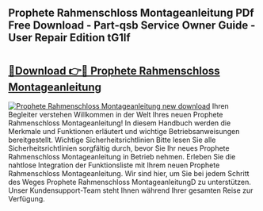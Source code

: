 ## Prophete Rahmenschloss Montageanleitung PDf Free Download - Part-qsb Service Owner Guide - User Repair Edition tG1lf

# <h2><a href="http://df7e5h.blite.top/?on=Prophete+Rahmenschloss+Montageanleitung">🔗Download 👉🔴 Prophete Rahmenschloss Montageanleitung</a></h2>

[![Prophete Rahmenschloss Montageanleitung new download](https://i.imgur.com/lujVjoI.png)](http://df7e5h.blite.top/?on=Prophete+Rahmenschloss+Montageanleitung)
Ihren Begleiter verstehen Willkommen in der Welt Ihres neuen Prophete Rahmenschloss Montageanleitung! In diesem Handbuch werden die Merkmale und Funktionen erläutert und wichtige Betriebsanweisungen bereitgestellt. Wichtige Sicherheitsrichtlinien Bitte lesen Sie alle Sicherheitsrichtlinien sorgfältig durch, bevor Sie Ihr neues Prophete Rahmenschloss Montageanleitung in Betrieb nehmen. Erleben Sie die nahtlose Integration der Funktionsliste mit Ihrem neuen Prophete Rahmenschloss Montageanleitung. Wir sind hier, um Sie bei jedem Schritt des Weges Prophete Rahmenschloss MontageanleitungD zu unterstützen. Unser Kundensupport-Team steht Ihnen während Ihrer gesamten Reise zur Verfügung.

